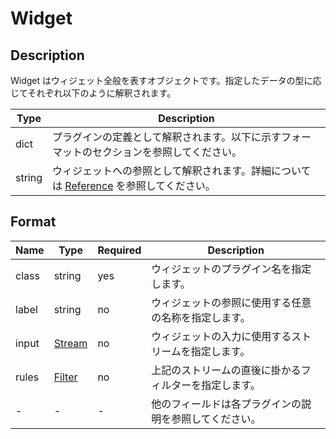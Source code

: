 # Widget

## Description

Widget はウィジェット全般を表すオブジェクトです。指定したデータの型に応じてそれぞれ以下のように解釈されます。

| Type   | Description                                                                                             |
| ------ | ------------------------------------------------------------------------------------------------------- |
| dict   | プラグインの定義として解釈されます。以下に示すフォーマットのセクションを参照してください。              |
| string | ウィジェットへの参照として解釈されます。詳細については [Reference](./reference.md) を参照してください。 |

## Format

| Name  | Type                  | Required | Description                                            |
| ----- | --------------------- | -------- | ------------------------------------------------------ |
| class | string                | yes      | ウィジェットのプラグイン名を指定します。               |
| label | string                | no       | ウィジェットの参照に使用する任意の名称を指定します。   |
| input | [Stream](./stream.md) | no       | ウィジェットの入力に使用するストリームを指定します。   |
| rules | [Filter](./filter.md) | no       | 上記のストリームの直後に掛かるフィルターを指定します。 |
| -     | -                     | -        | 他のフィールドは各プラグインの説明を参照してください。 |
